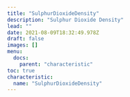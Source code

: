 ```yaml
---
title: "SulphurDioxideDensity"
description: "Sulphur Dioxide Density"
lead: ""
date: 2021-08-09T18:32:49.978Z
draft: false
images: []
menu:
  docs:
    parent: "characteristic"
toc: true
characteristic:
  name: "SulphurDioxideDensity"
---
```

